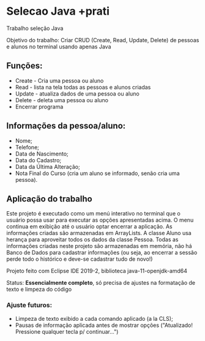 # Selecao Java +prati
Trabalho seleção Java

Objetivo do trabalho:  Criar CRUD (Create, Read, Update, Delete) de pessoas e alunos no terminal usando apenas Java

## Funções:

- Create  - Cria uma pessoa ou aluno
- Read    - lista na tela todas as pessoas e alunos criadas
- Update  - atualiza dados de uma pessoa ou aluno
- Delete  - deleta uma pessoa ou aluno
- Encerrar programa
  
## Informações da pessoa/aluno:

- Nome;
- Telefone;
- Data de Nascimento;
- Data do Cadastro;
- Data da Última Alteração;
- Nota Final do Curso (cria um aluno se informado, senão cria uma pessoa).

## Aplicação do trabalho
  
Este projeto é executado como um menú interativo no terminal que o usuário possa usar para executar as opções apresentadas acima. O menu continua em exibição até o usuário optar encerrar a aplicação.
As informações criadas são armazenadas em ArrayLists.
A classe Aluno usa herança para aproveitar todos os dados da classe Pessoa.
Todas as informações criadas neste projeto são armazenadas em memória, não há Banco de Dados para cadastrar informações (ou seja, ao encerrar a sessão perde todo o histórico e deve-se cadastrar tudo de novo!)

Projeto feito com Eclipse IDE 2019-2, biblioteca java-11-openjdk-amd64

Status: **Essencialmente completo**, só precisa de ajustes na formatação de texto e limpeza do código

### Ajuste futuros: 

- Limpeza de texto exibido a cada comando aplicado (a la CLS);
- Pausas de informação aplicada antes de mostrar opções ("Atualizado! Pressione qualquer tecla p/ continuar...") 
